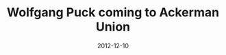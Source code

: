 ---
layout: post
title:  "Wolfgang Puck coming to Ackerman Union"
date:   2012-12-10 
link: http://dailybruin.com/2012/12/10/wolfgang-puck-coming-to-ackerman-union/
type: link
---